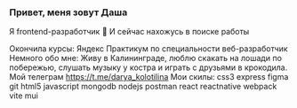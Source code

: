 ### Привет, меня зовут Даша
Я frontend-разработчик 👋 И сейчас нахожусь в поиске работы

Окончила курсы: Яндекс Практикум по специальности веб-разработчик
Немного обо мне: Живу в Калининграде, люблю скакать на лошади по побережью, слушать музыку у костра и играть с друзьями в крокодила.
Мой телеграм https://t.me/darya_kolotilina
Мои скилы: 
css3 express figma git html5 javascript mongodb nodejs postman react reactnative webpack vite mui
